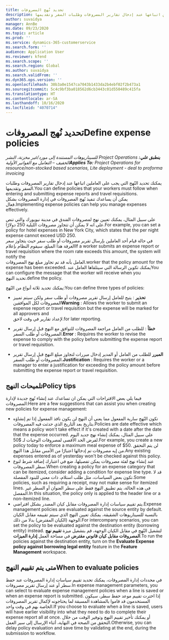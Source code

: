 ```yaml
---
title: تحديد نُهج المصروفات
description: يمكنك تحديد نُهج المصروفات التي يجب على العاملين اتباعها عند إدخال تقارير المصروفات وطلبات السفر وتقديمها.
author: suvaidya
manager: AnnBe
ms.date: 09/23/2020
ms.topic: article
ms.prod: ''
ms.service: dynamics-365-customerservice
ms.search.form: ''
audience: Application User
ms.reviewer: kfend
ms.search.scope: ''
ms.search.region: Global
ms.author: suvaidya
ms.search.validFrom: ''
ms.dyn365.ops.version: ''
ms.openlocfilehash: 30b3a0e1547ca7043b1433da2b4ebf02f2b473a1
ms.sourcegitcommit: 5c4c9bf3ba018562d6cb3443c01d550489c415fa
ms.translationtype: HT
ms.contentlocale: ar-SA
ms.lasthandoff: 10/16/2020
ms.locfileid: "4070714"
---
```

# <a name="define-expense-policies"></a><span data-ttu-id="925f3-103">تحديد نُهج المصروفات</span><span class="sxs-lookup"><span data-stu-id="925f3-103">Define expense policies</span></span>

<span data-ttu-id="925f3-104">_**ينطبق علي:** ‏‫Project Operations للسيناريوهات المستندة إلى مورد/غير مخزنة‬، ‏‫النشر الخفيف – التعامل مع الفواتير الأولية‬_</span><span class="sxs-lookup"><span data-stu-id="925f3-104">_**Applies To:** Project Operations for resource/non-stocked based scenarios, Lite deployment - deal to proforma invoicing_</span></span>

<span data-ttu-id="925f3-105">يمكنك تحديد النُهج التي يجب على العاملين اتباعها عند إدخال تقارير المصروفات وطلبات السفر وتقديمها.</span><span class="sxs-lookup"><span data-stu-id="925f3-105">You can define policies that your workers must follow when entering and submitting expense reports and travel requisitions.</span></span>         
<span data-ttu-id="925f3-106">يمكن أن يساعدك تنفيذ نُهج المصروفات في إدارة المصروفات بشكل فعال.</span><span class="sxs-lookup"><span data-stu-id="925f3-106">Implementing expense policies can help you manage expenses effectively.</span></span>         

<span data-ttu-id="925f3-107">على سبيل المثال، يمكنك تعيين نهج لمصروفات الفندق في مدينة نيويورك والتي تنص على انه لا يمكن أن تتجاوز مصروفات الليلية 250 دولارًا.</span><span class="sxs-lookup"><span data-stu-id="925f3-107">For example, you can set a policy for hotel expenses in New York City, which states that the per night expense cannot exceed USD 250.</span></span>       
<span data-ttu-id="925f3-108">في حالة قيام أحد العاملين بإرسال تقرير مصروفات أو طلب سفر حيث يتجاوز سعر الغرفة هذا المبلغ، سيقوم النظام بإعلام</span><span class="sxs-lookup"><span data-stu-id="925f3-108">If a worker submits an expense report or travel requisition where the room rate exceeds this amount, the system will notify the</span></span>         
<span data-ttu-id="925f3-109">العامل بأنه قد تم تجاوز مبلغ نهج المصروفات.</span><span class="sxs-lookup"><span data-stu-id="925f3-109">worker that the policy amount for the expense has been exceeded.</span></span> <span data-ttu-id="925f3-110">يمكنك تكوين الرسالة التي سيتلقاها العامل عند</span><span class="sxs-lookup"><span data-stu-id="925f3-110">You can configure the message that the worker will receive when you</span></span>        
<span data-ttu-id="925f3-111">تحديد النهج.</span><span class="sxs-lookup"><span data-stu-id="925f3-111">define the policy.</span></span>      
        
<span data-ttu-id="925f3-112">يمكنك تحديد ثلاثة أنواع من النُهج:</span><span class="sxs-lookup"><span data-stu-id="925f3-112">You can define three types of policies:</span></span>         
        
- <span data-ttu-id="925f3-113">**تحذير** : يتيح للعامل إرسال تقرير مصروفات أو طلب سفر ولكن سيتم تمييز المصروفات لكل الموافقين</span><span class="sxs-lookup"><span data-stu-id="925f3-113">**Warning** : Allows the worker to submit an expense report or travel requisition but the expense will be marked for all approvers and</span></span>         
  <span data-ttu-id="925f3-114">لإعداد تقارير في وقت لاحق.</span><span class="sxs-lookup"><span data-stu-id="925f3-114">for later reporting.</span></span>        

- <span data-ttu-id="925f3-115">**خطأ** : للطلب من العامل مراجعة المصروفات للتوافق مع النهج قبل إرسال تقرير المصروفات أو طلب السفر.</span><span class="sxs-lookup"><span data-stu-id="925f3-115">**Error** : Requires the worker to revise the expense to comply with the policy before submitting the expense report or travel requisition.</span></span>        
 
 - <span data-ttu-id="925f3-116">**المبرر** للطلب من العامل أو المدير إدخال مبررات لتجاوز مبلغ النهج قبل إرسال تقرير المصروفات أو طلب السفر.</span><span class="sxs-lookup"><span data-stu-id="925f3-116">**Justification** : Requires the worker or a manager to enter a justification for exceeding the policy amount before submitting the expense report or travel requisition.</span></span>        

## <a name="policy-tips"></a><span data-ttu-id="925f3-117">تلميحات النهج</span><span class="sxs-lookup"><span data-stu-id="925f3-117">Policy tips</span></span>
<span data-ttu-id="925f3-118">فيما يلي بعض الاقتراحات التي يمكن ان تساعدك عند إنشاء نُهج جديدة لإدارة المصروفات:</span><span class="sxs-lookup"><span data-stu-id="925f3-118">Here are a few suggestions that can assist you when creating new policies for expense management:</span></span> 

- <span data-ttu-id="925f3-119">تكون النُهج سارية المفعول مما يعني أن النهج لن يكون نافذ المفعول إذا تم إنشاؤه بتاريخ بعد التاريخ الذي حدثت فيه المصروفات.</span><span class="sxs-lookup"><span data-stu-id="925f3-119">Policies are date effective which means a policy won't take effect if it's created with a date after the date that the expense occurred.</span></span> <span data-ttu-id="925f3-120">على سبيل المثال، يمكنك إنشاء نهج جديد اليوم لفرض الحد الأقصى لمصروفات الوجبات لـ $50.</span><span class="sxs-lookup"><span data-stu-id="925f3-120">For example, you create a new policy today to enforce a maximum meal expense of $50.</span></span> <span data-ttu-id="925f3-121">لن يتم التحقق من إيه مصروفات تم إدخالها اعتبارًا من الأمس مقابل هذا النهج.</span><span class="sxs-lookup"><span data-stu-id="925f3-121">Any existing expenses entered as of yesterday won't be checked against this policy.</span></span>
- <span data-ttu-id="925f3-122">عند إنشاء نهج لفئة مصروفات يمكن تفصيلها، ضع في اعتبارك إضافة شرط لنوع سطر المصروفات.</span><span class="sxs-lookup"><span data-stu-id="925f3-122">When creating a policy for an expense category that can be itemized, consider adding a condition for expense line type.</span></span> <span data-ttu-id="925f3-123">قد لا تكون بعض السياسات، مثل طلب استلام، ذات معني للبنود المفصلة.</span><span class="sxs-lookup"><span data-stu-id="925f3-123">Some policies, such as requiring a receipt, may not make sense for itemized lines.</span></span> <span data-ttu-id="925f3-124">في هذه الحالة، يتم تطبيق النهج فقط على سطر العنوان أو السطر غير المفصل.</span><span class="sxs-lookup"><span data-stu-id="925f3-124">In this situation, the policy only is applied to the header line or a non-itemized line.</span></span> 
- <span data-ttu-id="925f3-125">يتم تقييم سياسات إدارة المصروفات مقابل كيان المصدر بشكل افتراضي.</span><span class="sxs-lookup"><span data-stu-id="925f3-125">Expense management policies are evaluated against the source entity by default.</span></span> <span data-ttu-id="925f3-126">بالنسبة للسيناريوهات الشقيقة، يمكنك تعيين النهج الذي سيتم تقييمه مقابل الكيان الوجهة (الكيان المقترض) بدلا من ذلك.</span><span class="sxs-lookup"><span data-stu-id="925f3-126">For intercompany scenarios, you can set the policy to be evaluated against the destination entity (borrowing entity) instead.</span></span> <span data-ttu-id="925f3-127">لتشغيل النُهج في مقابل الكيان الوجهة، قم بتشغيل ميزة **تقييم نهج المصروفات مقابل كيان قانوني مقترض** في مساحة العمل **إدارة الميزات**.</span><span class="sxs-lookup"><span data-stu-id="925f3-127">To run the policies against the destination entity, turn on the **Evaluate Expense policy against borrowing legal entity** feature in the **Feature Management** workspace.</span></span>

## <a name="when-to-evaluate-policies"></a><span data-ttu-id="925f3-128">متى يتم تقييم النهج</span><span class="sxs-lookup"><span data-stu-id="925f3-128">When to evaluate policies</span></span>

<span data-ttu-id="925f3-129">في محددات إدارة المصروفات، يمكنك تحديد تقييم سياسات إدارة المصروفات عند حفظ سطر أو عند إرسال تقرير مصروفات.</span><span class="sxs-lookup"><span data-stu-id="925f3-129">In expense management parameters, you can select to evaluate expense management policies when a line is saved or when an expense report is submitted.</span></span> <span data-ttu-id="925f3-130">إذا اخترت تقييم موعد حفظ سطر، سيكون المستخدمون قد قاموا بالمشاهدة المسبقة لما يحتاجونه لإكمال تقرير المصروفات الخاصة بهم في وقت واحد.</span><span class="sxs-lookup"><span data-stu-id="925f3-130">If you choose to evaluate when a line is saved, users will have earlier visibility into what they need to do to complete their expense report all at once.</span></span> <span data-ttu-id="925f3-131">أو يمكنك تأخير تقييم النهج وتوفير الوقت من خلال التحقق من الصحة في النهاية، أثناء الإرسال إلى سير العمل.</span><span class="sxs-lookup"><span data-stu-id="925f3-131">Otherwise, you can delay policy evaluation and save time by validating at the end, during the submission to workflow.</span></span>
